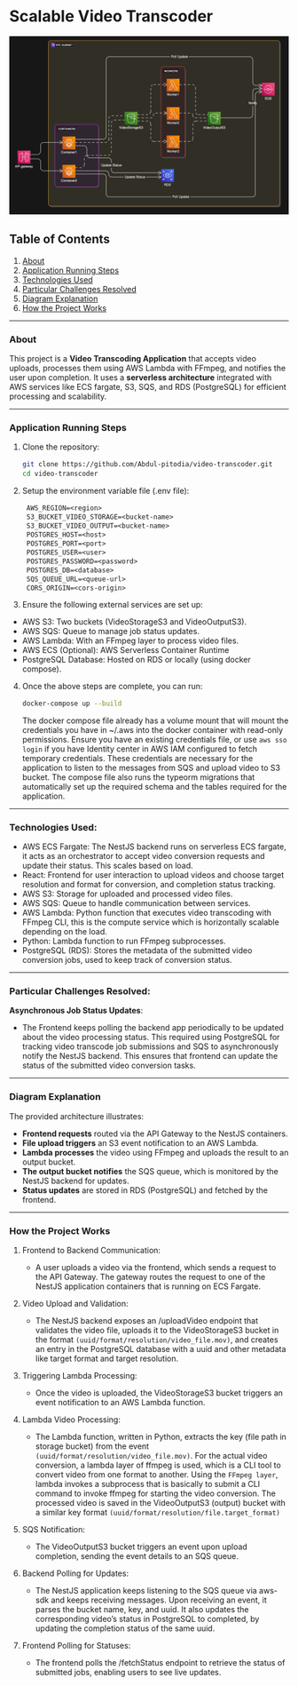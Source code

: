 # Scalable Video Transcoder

![Architecture Overview](design/diagram-export-29-11-2024-6_59_03-am.png)

## Table of Contents
1. [About](#about)
2. [Application Running Steps](#application-running-steps)
3. [Technologies Used](#technologies-used)
4. [Particular Challenges Resolved](#particular-challenges-resolved)
5. [Diagram Explanation](#diagram-explanation)
6. [How the Project Works](#how-the-project-works)

---

### About

This project is a **Video Transcoding Application** that accepts video uploads, processes them using AWS Lambda with FFmpeg, and notifies the user upon completion. It uses a **serverless architecture** integrated with AWS services like ECS fargate, S3, SQS, and RDS (PostgreSQL) for efficient processing and scalability.

---

### Application Running Steps

1. Clone the repository:
   ```bash
   git clone https://github.com/Abdul-pitodia/video-transcoder.git
   cd video-transcoder
   ```
2. Setup the environment variable file (.env file):
   ```.env
    AWS_REGION=<region>
    S3_BUCKET_VIDEO_STORAGE=<bucket-name>
    S3_BUCKET_VIDEO_OUTPUT=<bucket-name>
    POSTGRES_HOST=<host>
    POSTGRES_PORT=<port>
    POSTGRES_USER=<user>
    POSTGRES_PASSWORD=<password>
    POSTGRES_DB=<database>
    SQS_QUEUE_URL=<queue-url>
    CORS_ORIGIN=<cors-origin>
   ```
3. Ensure the following external services are set up:

  - AWS S3: Two buckets (VideoStorageS3 and VideoOutputS3).
  - AWS SQS: Queue to manage job status updates.
  - AWS Lambda: With an FFmpeg layer to process video files.
  - AWS ECS (Optional): AWS Serverless Container Runtime
  - PostgreSQL Database: Hosted on RDS or locally (using docker compose).

4. Once the above steps are complete, you can run:

   ```bash
   docker-compose up --build
   ```

   The docker compose file already has a volume mount that will mount the credentials you have in ~/.aws into the docker container with read-only permissions. Ensure you have an existing        credentials file, or use ```aws sso login``` if you have Identity center in AWS IAM configured to fetch temporary credentials. These credentials are necessary for the application to listen to the messages from SQS and upload video to S3 bucket.
   The compose file also runs the typeorm migrations that automatically set up the required schema and the tables required for the application.

---

### Technologies Used:

  - AWS ECS Fargate: The NestJS backend runs on serverless ECS fargate, it acts as an orchestrator to accept video conversion requests and update their status. This scales based on load.
  - React: Frontend for user interaction to upload videos and choose target resolution and format for conversion, and completion status tracking.
  - AWS S3: Storage for uploaded and processed video files.
  - AWS SQS: Queue to handle communication between services.
  - AWS Lambda: Python function that executes video transcoding with FFmpeg CLI, this is the compute service which is horizontally scalable depending on the load.
  - Python: Lambda function to run FFmpeg subprocesses.
  - PostgreSQL (RDS): Stores the metadata of the submitted video conversion jobs, used to keep track of conversion status.

---

### Particular Challenges Resolved:

**Asynchronous Job Status Updates**: 
- The Frontend keeps polling the backend app periodically to be updated about the video processing status. This required using PostgreSQL for tracking video transcode job submissions and SQS to asynchronously notify the NestJS backend. This ensures that frontend can update the status of the submitted video conversion tasks.

---

### Diagram Explanation

The provided architecture illustrates:

  - **Frontend requests** routed via the API Gateway to the NestJS containers.
  - **File upload triggers** an S3 event notification to an AWS Lambda.
  - **Lambda processes** the video using FFmpeg and uploads the result to an output bucket.
  - **The output bucket notifies** the SQS queue, which is monitored by the NestJS backend for updates.
  - **Status updates** are stored in RDS (PostgreSQL) and fetched by the frontend.
---

### How the Project Works

1. Frontend to Backend Communication:
   - A user uploads a video via the frontend, which sends a request to the API Gateway. The gateway routes the request to one of the NestJS application containers that is running on ECS Fargate.

2. Video Upload and Validation:
   - The NestJS backend exposes an /uploadVideo endpoint that validates the video file, uploads it to the VideoStorageS3 bucket in the format ```(uuid/format/resolution/video_file.mov)```, and creates an entry in the PostgreSQL database with a uuid and other metadata like target format and target resolution.

3. Triggering Lambda Processing:
   - Once the video is uploaded, the VideoStorageS3 bucket triggers an event notification to an AWS Lambda function.

4. Lambda Video Processing:
   - The Lambda function, written in Python, extracts the key (file path in storage bucket) from the event ```(uuid/format/resolution/video_file.mov)```. For the actual video conversion, a lambda layer of ffmpeg is used, which is a CLI tool to convert video from one format to another. Using the ```FFmpeg layer```,  lambda invokes a subprocess that is basically to submit a CLI command to invoke ffmpeg for starting the video conversion. The processed video is saved in the VideoOutputS3 (output) bucket with a similar key format ```(uuid/format/resolution/file.target_format)```

5. SQS Notification:
   - The VideoOutputS3 bucket triggers an event upon upload completion, sending the event details to an SQS queue.

6. Backend Polling for Updates:
   - The NestJS application keeps listening to the SQS queue via aws-sdk and keeps receiving messages. Upon receiving an event, it parses the bucket name, key, and uuid. It also updates the corresponding video’s status in PostgreSQL to completed, by updating the completion status of the same uuid.

7. Frontend Polling for Statuses:
   - The frontend polls the /fetchStatus endpoint to retrieve the status of submitted jobs, enabling users to see live updates.

   

